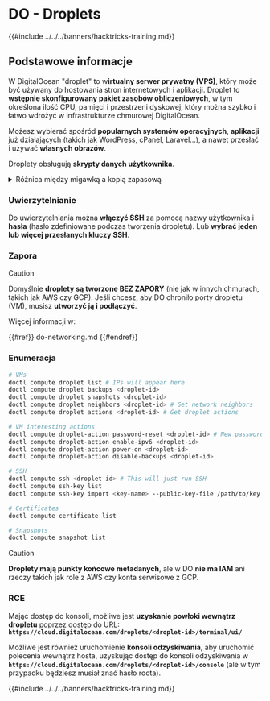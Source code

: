 # DO - Droplets

{{#include ../../../banners/hacktricks-training.md}}

## Podstawowe informacje

W DigitalOcean "droplet" to w**irtualny serwer prywatny (VPS)**, który może być używany do hostowania stron internetowych i aplikacji. Droplet to **wstępnie skonfigurowany pakiet zasobów obliczeniowych**, w tym określona ilość CPU, pamięci i przestrzeni dyskowej, który można szybko i łatwo wdrożyć w infrastrukturze chmurowej DigitalOcean.

Możesz wybierać spośród **popularnych systemów operacyjnych**, **aplikacji** już działających (takich jak WordPress, cPanel, Laravel...), a nawet przesłać i używać **własnych obrazów**.

Droplety obsługują **skrypty danych użytkownika**.

<details>

<summary>Różnica między migawką a kopią zapasową</summary>

W DigitalOcean migawka to kopia dysku Dropletu w danym momencie. Zapisuje stan dysku Dropletu w momencie wykonania migawki, w tym system operacyjny, zainstalowane aplikacje oraz wszystkie pliki i dane na dysku.

Migawki mogą być używane do tworzenia nowych Dropletów o tej samej konfiguracji co oryginalny Droplet lub do przywracania Dropletu do stanu, w jakim był w momencie wykonania migawki. Migawki są przechowywane w usłudze przechowywania obiektów DigitalOcean i są inkrementalne, co oznacza, że tylko zmiany od ostatniej migawki są przechowywane. To sprawia, że są efektywne w użyciu i opłacalne w przechowywaniu.

Z drugiej strony, kopia zapasowa to pełna kopia Dropletu, w tym system operacyjny, zainstalowane aplikacje, pliki i dane, a także ustawienia i metadane Dropletu. Kopie zapasowe są zazwyczaj wykonywane według regularnego harmonogramu i zapisują cały stan Dropletu w określonym momencie.

W przeciwieństwie do migawek, kopie zapasowe są przechowywane w skompresowanym i zaszyfrowanym formacie, a ich transfer odbywa się z infrastruktury DigitalOcean do zdalnej lokalizacji w celu zabezpieczenia. To sprawia, że kopie zapasowe są idealne do odzyskiwania po awarii, ponieważ zapewniają pełną kopię Dropletu, która może być przywrócona w przypadku utraty danych lub innych katastrofalnych zdarzeń.

Podsumowując, migawki to kopie dysku Dropletu w danym momencie, podczas gdy kopie zapasowe to pełne kopie Dropletu, w tym jego ustawienia i metadane. Migawki są przechowywane w usłudze przechowywania obiektów DigitalOcean, podczas gdy kopie zapasowe są transferowane z infrastruktury DigitalOcean do zdalnej lokalizacji. Zarówno migawki, jak i kopie zapasowe mogą być używane do przywracania Dropletu, ale migawki są bardziej efektywne w użyciu i przechowywaniu, podczas gdy kopie zapasowe zapewniają bardziej kompleksowe rozwiązanie kopii zapasowej do odzyskiwania po awarii.

</details>

### Uwierzytelnianie

Do uwierzytelniania można **włączyć SSH** za pomocą nazwy użytkownika i **hasła** (hasło zdefiniowane podczas tworzenia dropletu). Lub **wybrać jeden lub więcej przesłanych kluczy SSH**.

### Zapora

> [!CAUTION]
> Domyślnie **droplety są tworzone BEZ ZAPORY** (nie jak w innych chmurach, takich jak AWS czy GCP). Jeśli chcesz, aby DO chroniło porty dropletu (VM), musisz **utworzyć ją i podłączyć**.

Więcej informacji w:

{{#ref}}
do-networking.md
{{#endref}}

### Enumeracja
```bash
# VMs
doctl compute droplet list # IPs will appear here
doctl compute droplet backups <droplet-id>
doctl compute droplet snapshots <droplet-id>
doctl compute droplet neighbors <droplet-id> # Get network neighbors
doctl compute droplet actions <droplet-id> # Get droplet actions

# VM interesting actions
doctl compute droplet-action password-reset <droplet-id> # New password is emailed to the user
doctl compute droplet-action enable-ipv6 <droplet-id>
doctl compute droplet-action power-on <droplet-id>
doctl compute droplet-action disable-backups <droplet-id>

# SSH
doctl compute ssh <droplet-id> # This will just run SSH
doctl compute ssh-key list
doctl compute ssh-key import <key-name> --public-key-file /path/to/key.pub

# Certificates
doctl compute certificate list

# Snapshots
doctl compute snapshot list
```
> [!CAUTION]
> **Droplety mają punkty końcowe metadanych**, ale w DO **nie ma IAM** ani rzeczy takich jak role z AWS czy konta serwisowe z GCP.

### RCE

Mając dostęp do konsoli, możliwe jest **uzyskanie powłoki wewnątrz dropletu** poprzez dostęp do URL: **`https://cloud.digitalocean.com/droplets/<droplet-id>/terminal/ui/`**

Możliwe jest również uruchomienie **konsoli odzyskiwania**, aby uruchomić polecenia wewnątrz hosta, uzyskując dostęp do konsoli odzyskiwania w **`https://cloud.digitalocean.com/droplets/<droplet-id>/console`** (ale w tym przypadku będziesz musiał znać hasło roota).

{{#include ../../../banners/hacktricks-training.md}}
